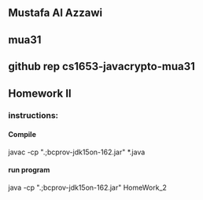 
## Mustafa Al Azzawi
## mua31
## github rep cs1653-javacrypto-mua31
## Homework II



### instructions:

#### Compile
javac  -cp ".;bcprov-jdk15on-162.jar" *.java
#### run program
java  -cp ".;bcprov-jdk15on-162.jar" HomeWork_2


